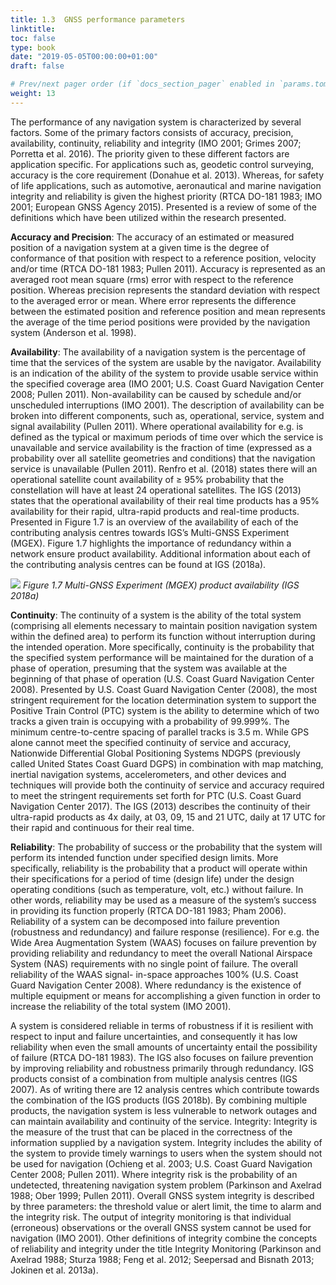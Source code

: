 ```yaml
---
title: 1.3	GNSS performance parameters
linktitle:
toc: false
type: book
date: "2019-05-05T00:00:00+01:00"
draft: false

# Prev/next pager order (if `docs_section_pager` enabled in `params.toml`)
weight: 13
---
```


The performance of any navigation system is characterized by several factors. Some of the primary factors consists of accuracy, precision, availability, continuity, reliability and integrity (IMO 2001; Grimes 2007; Porretta et al. 2016). The priority given to these different factors are application specific. For applications such as, geodetic control surveying, accuracy is the core requirement (Donahue et al. 2013). Whereas, for safety of life applications, such as automotive, aeronautical and marine navigation integrity and reliability is given the highest priority (RTCA DO-181 1983; IMO 2001; European GNSS Agency 2015). Presented is a review of some of the definitions which have been utilized within the research presented.

__Accuracy and Precision__: The accuracy of an estimated or measured position of a navigation system at a given time is the degree of conformance of that position with respect to a reference position, velocity and/or time (RTCA DO-181 1983; Pullen 2011). Accuracy is represented as an averaged root mean square (rms) error with respect to the reference position. Whereas precision represents the standard deviation with respect to the averaged error or mean. Where error represents the difference between the estimated position and reference position and mean represents the average of the time period positions were provided by the navigation system (Anderson et al. 1998).

__Availability__: The availability of a navigation system is the percentage of time that the services of the system are usable by the navigator. Availability is an indication of the ability of the system to provide usable service within the specified coverage area (IMO 2001; U.S. Coast Guard Navigation Center 2008; Pullen 2011). Non-availability can be caused by schedule and/or unscheduled interruptions (IMO 2001). The description of availability can be broken into different components, such as, operational, service, system and signal availability (Pullen 2011). Where operational availability for e.g. is defined as the typical or maximum periods of time over which the service is unavailable and service availability is the fraction of time (expressed as a probability over all satellite geometries and conditions) that the navigation service is unavailable (Pullen 2011). Renfro et al. (2018) states there will an operational satellite count availability of ≥ 95% probability that the constellation will have at least 24 operational satellites. The IGS (2013) states that the operational availability of their real time products has a 95% availability for their rapid, ultra-rapid products and real-time products. Presented in Figure 1.7 is an overview of the availability of each of the contributing analysis centres towards IGS’s Multi-GNSS Experiment (MGEX). Figure 1.7 highlights the importance of redundancy within a network ensure product availability.  Additional information about each of the contributing analysis centres can be found at IGS (2018a).

![](/ch1/fig1_7.png)
*Figure 1.7 Multi-GNSS Experiment (MGEX) product availability (IGS 2018a)*

__Continuity__: The continuity of a system is the ability of the total system (comprising all elements necessary to maintain position navigation system within the defined area) to perform its function without interruption during the intended operation. More specifically, continuity is the probability that the specified system performance will be maintained for the duration of a phase of operation, presuming that the system was available at the beginning of that phase of operation (U.S. Coast Guard Navigation Center 2008). Presented by U.S. Coast Guard Navigation Center (2008), the most stringent requirement for the location determination system to support the Positive Train Control (PTC) system is the ability to determine which of two tracks a given train is occupying with a probability of 99.999%. The minimum centre-to-centre spacing of parallel tracks is 3.5 m. While GPS alone cannot meet the specified continuity of service and accuracy, Nationwide Differential Global Positioning Systems NDGPS (previously called United States Coast Guard DGPS) in combination with map matching, inertial navigation systems, accelerometers, and other devices and techniques will provide both the continuity of service and accuracy required to meet the stringent requirements set forth for PTC (U.S. Coast Guard Navigation Center 2017). The IGS (2013) describes the continuity of their ultra-rapid products as 4x daily, at 03, 09, 15 and 21 UTC, daily at 17 UTC for their rapid and continuous for their real time.

__Reliability__: The probability of success or the probability that the system will perform its intended function under specified design limits. More specifically, reliability is the probability that a product will operate within their specifications for a period of time (design life) under the design operating conditions (such as temperature, volt, etc.) without failure. In other words, reliability may be used as a measure of the system’s success in providing its function properly (RTCA DO-181 1983; Pham 2006). Reliability of a system can be decomposed into failure prevention (robustness and redundancy) and failure response (resilience). For e.g. the Wide Area Augmentation System (WAAS) focuses on failure prevention by providing reliability and redundancy to meet the overall National Airspace System (NAS) requirements with no single point of failure. The overall reliability of the WAAS signal- in-space approaches 100% (U.S. Coast Guard Navigation Center 2008). Where redundancy is the existence of multiple equipment or means for accomplishing a given function in order to increase the reliability of the total system (IMO 2001).

A system is considered reliable in terms of robustness if it is resilient with respect to input and failure uncertainties, and consequently it has low reliability when even the small amounts of uncertainty entail the possibility of failure (RTCA DO-181 1983). The IGS also focuses on failure prevention by improving reliability and robustness primarily through redundancy. IGS products consist of a combination from multiple analysis centres (IGS 2007). As of writing there are 12 analysis centres which contribute towards the combination of the IGS products (IGS 2018b). By combining multiple products, the navigation system is less vulnerable to network outages and can maintain availability and continuity of the service.
Integrity: Integrity is the measure of the trust that can be placed in the correctness of the information supplied by a navigation system. Integrity includes the ability of the system to provide timely warnings to users when the system should not be used for navigation (Ochieng et al. 2003; U.S. Coast Guard Navigation Center 2008; Pullen 2011). Where integrity risk is the probability of an undetected, threatening navigation system problem (Parkinson and Axelrad 1988; Ober 1999; Pullen 2011). Overall GNSS system integrity is described by three parameters: the threshold value or alert limit, the time to alarm and the integrity risk. The output of integrity monitoring is that individual (erroneous) observations or the overall GNSS system cannot be used for navigation (IMO 2001). Other definitions of integrity combine the concepts of reliability and integrity under the title Integrity Monitoring (Parkinson and Axelrad 1988; Sturza 1988; Feng et al. 2012; Seepersad and Bisnath 2013; Jokinen et al. 2013a).


